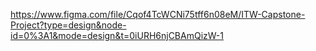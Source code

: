 https://www.figma.com/file/Cqof4TcWCNi75tff6n08eM/ITW-Capstone-Project?type=design&node-id=0%3A1&mode=design&t=0iURH6njCBAmQizW-1
